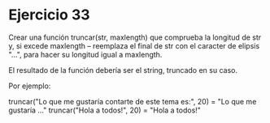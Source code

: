 <h1>Ejercicio 33</h1>
<p>Crear una función truncar(str, maxlength) que comprueba la longitud de str y, si excede maxlength – reemplaza el final de str con el caracter de elipsis "…", para hacer su longitud igual a maxlength.</p>
<p>El resultado de la función debería ser el string, truncado en su caso.</p>
<p>Por ejemplo:</p>
    truncar("Lo que me gustaría contarte de este tema es:", 20) = "Lo que me gustaría …"
    truncar("Hola a todos!", 20) = "Hola a todos!"